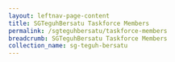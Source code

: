 ```yaml
---
layout: leftnav-page-content
title: SGTeguhBersatu Taskforce Members
permalink: /sgteguhbersatu/taskforce-members
breadcrumb: SGTeguhBersatu Taskforce Members
collection_name: sg-teguh-bersatu
---
```





